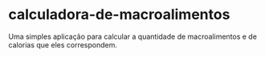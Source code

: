 # calculadora-de-macroalimentos
Uma simples aplicação para calcular a quantidade de macroalimentos e de calorias que eles correspondem.
